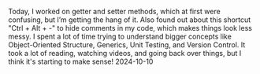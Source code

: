 Today, I worked on getter and setter methods, which at first were confusing, but I’m getting the hang of it. Also found out about this shortcut "Ctrl + Alt + -" to hide comments in my code, which makes things look less messy. I spent a lot of time trying to understand bigger concepts like Object-Oriented Structure, Generics, Unit Testing, and Version Control. It took a lot of reading, watching videos, and going back over things, but I think it's starting to make sense! 2024-10-10
